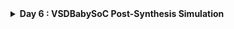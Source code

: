 <details>
  <Summary><strong> Day 6 : VSDBabySoC Post-Synthesis Simulation</strong></summary>

## Introduction
- Post-synthesis simulation is an essential step in the digital design flow where we verify the functionality and timing of the design after synthesis. While pre-synthesis simulation checks the RTL code for logical correctness, post-synthesis simulation ensures that the synthesized gate-level netlist still behaves as intended.

- In this stage, the RTL is already transformed into a netlist composed of logic gates mapped to a specific technology library. Simulating this netlist helps identify:
  - Functional consistency: Confirms that synthesis has not altered the design's intended behavior.
  - Timing characteristics: Includes realistic gate delays to check for potential timing issues.
  - Synthesis-induced issues: Detects problems like glitches, race conditions, or unintended latches that might not appear in RTL simulation.

- For the VSDBabySoC design, we perform synthesis using Yosys to generate the gate-level netlist, and then simulate this netlist using a same testbench. The goal is to compare the post-synthesis simulation output with the pre-synthesis results. If both match, it validates that the design's logic and functionality are preserved through the synthesis process.

- This step is critical for catching low-level issues early and ensuring the design is ready for downstream physical implementation.

### Synthesis using Yosys

The following cp commands copy essential header files from the src/include directory into the working directory. These include:
  - sp_verilog.vh – contains Verilog definitions and macros
  - sandpiper.vh – holds integration-related definitions for SandPiper
  - sandpiper_gen.vh – may include auto-generated or tool-generated parameters

```bash
cd ~/VLSI/VSDBabySoC/
cp -r src/include/sp_verilog.vh .
cp -r src/include/sandpiper.vh .
cp -r src/include/sandpiper_gen.vh .
```

```bash
sdudigani@sdudigani-VirtualBox:~/VLSI/VSDBabySoC$ c
total 100K
-rw-rw-r--  1 sdudigani sdudigani  12K May 24 22:31 LICENSE
-rw-rw-r--  1 sdudigani sdudigani  49K May 24 22:31 README.md
-rw-rw-r--  1 sdudigani sdudigani 6.5K May 24 22:31 Makefile
drwxrwxr-x  2 sdudigani sdudigani 4.0K May 24 22:31 images
drwxrwxr-x 11 sdudigani sdudigani 4.0K May 24 22:31 src
drwxrwxr-x  5 sdudigani sdudigani 4.0K May 24 22:40 sd_env
drwxrwxr-x  4 sdudigani sdudigani 4.0K May 27 11:45 output
-rw-rw-r--  1 sdudigani sdudigani 2.4K May 27 12:02 sp_verilog.vh
-rw-rw-r--  1 sdudigani sdudigani 2.6K May 27 12:02 sandpiper.vh
-rw-rw-r--  1 sdudigani sdudigani  164 May 27 12:03 sandpiper_gen.vh
```

#### ✅ Step 1: Load the Top-Level Design and Supporting Modules
- Launch the Yosys synthesis tool from your working directory.
  ```bash
  cd ~/VLSI/VSDBabySoC/
  yosys
  ```
![Alt Text](images/1_invoke_yosys.png)
  
- Read the main vsdbabysoc.v RTL file into the Yosys environment.
  ```bash
  read_verilog src/module/vsdbabysoc.v
  ```

![Alt Text](images/2_read_verilog.png)

- Read the rvmyth.v file with the include path using -I option.

![Alt Text](images/3_read_verilog_rvmyth.png)

- Read the clk_gate.v file with the include path using -I option.

![Alt Text](images/4_read_verilog_clk_gate.png)

#### ✅ Step 2: Load the Liberty Files for Synthesis
Inside the same Yosys shell, run:
```bash
yosys> read_liberty -lib ~/VLSI/VSDBabySoC/src/lib/avsdpll.lib 
yosys> read_liberty -lib ~/VLSI/VSDBabySoC/src/lib/avsddac.lib 
yosys> read_liberty -lib ~/VLSI/VSDBabySoC/src/lib/sky130_fd_sc_hd__tt_025C_1v80.lib
```

![Alt Text](images/5_read_liberty.png)

#### ✅ Step 3: Run Synthesis Targeting vsdbabysoc
```bash
yosys> synth -top vsdbabysoc
```

![Alt Text](images/6_synth.png)
![Alt Text](images/7_synth.png)
![Alt Text](images/8_synth.png)
![Alt Text](images/9_synth.png)

#### ✅ Step 4: Map D Flip-Flops to Standard Cells
```bash
yosys> dfflibmap -liberty ~/VLSI/VSDBabySoC/src/lib/sky130_fd_sc_hd__tt_025C_1v80.lib
```
![Alt Text](images/10_dff_map.png)

#### ✅ Step 5: Perform Optimization and Technology Mapping
```bash
yosys> opt
yosys> abc -liberty ~/VLSI/VSDBabySoC/src/lib/sky130_fd_sc_hd__tt_025C_1v80.lib -script +strash;scorr;ifraig;retime;{D};strash;dch,-f;map,-M,1,{D}
```
![Alt Text](images/11_opt.png)
![Alt Text](images/12_abc.png)

#### ✅ Step 6: Perform Final Clean-Up and Renaming
```bash
yosys> flatten
yosys> setundef -zero
yosys> clean -purge
yosys> rename -enumerate
```
![Alt Text](images/13_cleanup_renaming.png)

#### ✅ Step 7: Check Statistics

```bash
yosys> stat

13. Printing statistics.

=== vsdbabysoc ===

   Number of wires:               4736
   Number of wire bits:           6210
   Number of public wires:        4736
   Number of public wire bits:    6210
   Number of ports:                  7
   Number of port bits:              7
   Number of memories:               0
   Number of memory bits:            0
   Number of processes:              0
   Number of cells:               5920
     $scopeinfo                      8
     avsddac                         1
     avsdpll                         1
     sky130_fd_sc_hd__a2111oi_0     10
     sky130_fd_sc_hd__a211o_2        1
     sky130_fd_sc_hd__a211oi_1      26
     sky130_fd_sc_hd__a21boi_0       4
     sky130_fd_sc_hd__a21o_2         1
     sky130_fd_sc_hd__a21oi_1      672
     sky130_fd_sc_hd__a221o_2        1
     sky130_fd_sc_hd__a221oi_1     163
     sky130_fd_sc_hd__a22o_2         4
     sky130_fd_sc_hd__a22oi_1      123
     sky130_fd_sc_hd__a311oi_1       4
     sky130_fd_sc_hd__a31o_2         1
     sky130_fd_sc_hd__a31oi_1      344
     sky130_fd_sc_hd__a32oi_1        2
     sky130_fd_sc_hd__a41oi_1       26
     sky130_fd_sc_hd__and2_2        12
     sky130_fd_sc_hd__and3_2         1
     sky130_fd_sc_hd__clkinv_1     597
     sky130_fd_sc_hd__dfxtp_1     1144
     sky130_fd_sc_hd__lpflow_inputiso0p_1      1
     sky130_fd_sc_hd__mux2i_1       12
     sky130_fd_sc_hd__nand2_1      839
     sky130_fd_sc_hd__nand3_1      249
     sky130_fd_sc_hd__nand3b_1       1
     sky130_fd_sc_hd__nand4_1       41
     sky130_fd_sc_hd__nor2_1       403
     sky130_fd_sc_hd__nor3_1        35
     sky130_fd_sc_hd__nor4_1         2
     sky130_fd_sc_hd__o2111ai_1     20
     sky130_fd_sc_hd__o211a_1        1
     sky130_fd_sc_hd__o211ai_1      49
     sky130_fd_sc_hd__o21a_1         6
     sky130_fd_sc_hd__o21ai_0      866
     sky130_fd_sc_hd__o21ba_2        1
     sky130_fd_sc_hd__o21bai_1      18
     sky130_fd_sc_hd__o221a_2        1
     sky130_fd_sc_hd__o221ai_1       7
     sky130_fd_sc_hd__o22ai_1      155
     sky130_fd_sc_hd__o2bb2ai_1      1
     sky130_fd_sc_hd__o311ai_0       2
     sky130_fd_sc_hd__o31ai_1        3
     sky130_fd_sc_hd__o32ai_1        1
     sky130_fd_sc_hd__o41ai_1        1
     sky130_fd_sc_hd__or2_2         12
     sky130_fd_sc_hd__or3_2          1
     sky130_fd_sc_hd__or4_2          1
     sky130_fd_sc_hd__xnor2_1       13
     sky130_fd_sc_hd__xor2_1        32
yosys> 
```

#### ✅ Step 8: Write the Synthesized Netlist
```bash
yosys> write_verilog -noattr ~/VLSI/VSDBabySoC/output/post_synth_sim/vsdbabysoc.synth.v
```
![Alt Text](images/14_write_verilog.png)

</details>
